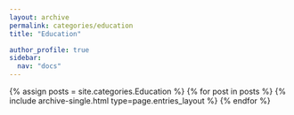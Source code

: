 ```yaml
---
layout: archive
permalink: categories/education
title: "Education"

author_profile: true
sidebar:
  nav: "docs"
---
```


{% assign posts = site.categories.Education %}
{% for post in posts %} {% include archive-single.html type=page.entries_layout %} {% endfor %}